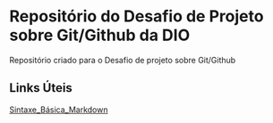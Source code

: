 # Repositório do Desafio de Projeto sobre Git/Github da DIO
Repositório criado para o Desafio de projeto sobre Git/Github

## Links Úteis
[Sintaxe_Básica_Markdown](https://www.markdownguide.org/basic-syntax/)
